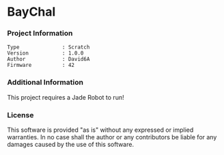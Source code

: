 BayChal
================



### Project Information
```
Type              : Scratch
Version           : 1.0.0
Author            : David6A
Firmware          : 42
```

### Additional Information
This project requires a Jade Robot to run!

### License
This software is provided "as is" without any expressed or implied warranties.  In no case shall the author or any contributors be liable for any damages caused by the use of this software.

